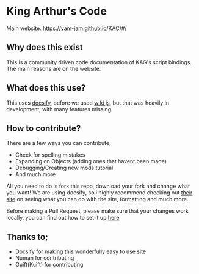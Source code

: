 # King Arthur's Code
Main website: https://vam-jam.github.io/KAC/#/

## Why does this exist
This is a community driven code documentation of KAG's script bindings. The main reasons are on the website.

## What does this use?
This uses [docsify](https://docsify.js.org), before we used [wiki js](https://wiki.js.org/), but that was heavily in development, with many features missing. 

## How to contribute?
There are a few ways you can contribute;
- Check for spelling mistakes
- Expanding on Objects (adding ones that havent been made)
- Debugging/Creating new mods tutorial
- And much more

All you need to do is fork this repo, download your fork and change what you want! We are using docsify, so i highly recommend checking out [their site](https://docsify.js.org/#/quickstart) on seeing what you can do with the site, formatting and much more. 

Before making a Pull Request, please make sure that your changes work locally, you can find out how to set it up [here](https://docsify.js.org/#/quickstart?id=preview-your-site)

## Thanks to;
- Docsify for making this wonderfully easy to use site
- Numan for contributing 
- Guift(Kuift) for contributing
